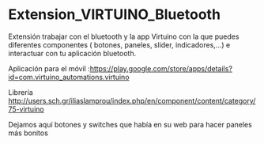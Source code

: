 # Extension_VIRTUINO_Bluetooth
Extensión trabajar con el bluetooth y la app Virtuino con la que puedes diferentes componentes ( botones, paneles, slider, indicadores,...) e interactuar 
con tu aplicación bluetooth.

Aplicación para el móvil :https://play.google.com/store/apps/details?id=com.virtuino_automations.virtuino

Librería   http://users.sch.gr/iliaslamprou/index.php/en/component/content/category/75-virtuino

Dejamos aquí botones y switches que había en su web para hacer paneles más bonitos
